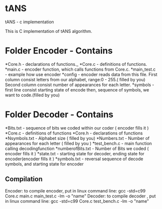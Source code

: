 # tANS
 tANS - c implementation
 
 
This is C implementation of tANS algorithm.

# Folder Encoder - Contains

*Core.h - declarations of functions._
*Core.c - definitions of functions.
*main.c - encoder function, which calls functions from Core.c.
*main_test.c - example how use encoder
*config - encoder reads data from this file. First column consist letters from our alphabet, range:0 - 255.( filled by you)
Second column consist number of appearances for each letter.
*symbols - first line consist starting state of encode then, sequence of symbols, we want to code.(filled by you)


# Folder Decoder - Contains
*Bits.txt - sequence of bits we coded within our coder ( encoder fills it )
*Core.c - definitions of functions
*Core.h - declarations of functions 
*Nsymbols.txt - Alphabet size ( filled by you)
*Numbers.txt - Number of appearances for each letter ( filled by you )
*test_bench.c - main function calling decodingfunction
*numberofBits.txt - Number of Bits we coded ( encoder fills it )
*state.txt - starting state for decoder, ending state for encoder(encoder fills it )
*symbols.txt -  reversal sequence of decode symbols, and starting state for encoder


## Compilation 
Encoder:
to compile encoder, put in linux command line: gcc -std=c99 Core.c main.c main_test.c -lm -o "name"
Decoder:
to compile decoder , put in linux command line: gcc -std=c99 Core.c test_bench.c -lm -o "name"
